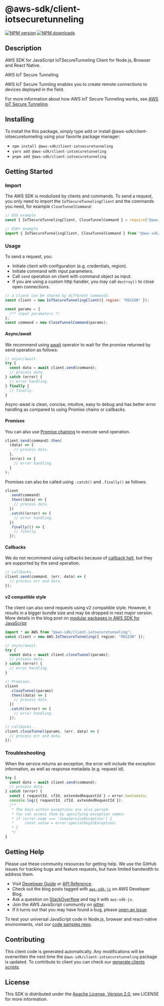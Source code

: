# @aws-sdk/client-iotsecuretunneling

[![NPM version](https://img.shields.io/npm/v/@aws-sdk/client-iotsecuretunneling/latest.svg)](https://www.npmjs.com/package/@aws-sdk/client-iotsecuretunneling)
[![NPM downloads](https://img.shields.io/npm/dm/@aws-sdk/client-iotsecuretunneling.svg)](https://www.npmjs.com/package/@aws-sdk/client-iotsecuretunneling)

## Description

AWS SDK for JavaScript IoTSecureTunneling Client for Node.js, Browser and React Native.

<fullname>AWS IoT Secure Tunneling</fullname>

<p>AWS IoT Secure Tunnling enables you to create remote connections to devices
deployed in the field.</p>

<p>For more information about how AWS IoT Secure Tunneling works, see <a href="https://docs.aws.amazon.com/iot/latest/developerguide/secure-tunneling.html">AWS IoT Secure Tunneling</a>.</p>

## Installing

To install the this package, simply type add or install @aws-sdk/client-iotsecuretunneling
using your favorite package manager:

- `npm install @aws-sdk/client-iotsecuretunneling`
- `yarn add @aws-sdk/client-iotsecuretunneling`
- `pnpm add @aws-sdk/client-iotsecuretunneling`

## Getting Started

### Import

The AWS SDK is modulized by clients and commands.
To send a request, you only need to import the `IoTSecureTunnelingClient` and
the commands you need, for example `CloseTunnelCommand`:

```js
// ES5 example
const { IoTSecureTunnelingClient, CloseTunnelCommand } = require("@aws-sdk/client-iotsecuretunneling");
```

```ts
// ES6+ example
import { IoTSecureTunnelingClient, CloseTunnelCommand } from "@aws-sdk/client-iotsecuretunneling";
```

### Usage

To send a request, you:

- Initiate client with configuration (e.g. credentials, region).
- Initiate command with input parameters.
- Call `send` operation on client with command object as input.
- If you are using a custom http handler, you may call `destroy()` to close open connections.

```js
// a client can be shared by different commands.
const client = new IoTSecureTunnelingClient({ region: "REGION" });

const params = {
  /** input parameters */
};
const command = new CloseTunnelCommand(params);
```

#### Async/await

We recommend using [await](https://developer.mozilla.org/en-US/docs/Web/JavaScript/Reference/Operators/await)
operator to wait for the promise returned by send operation as follows:

```js
// async/await.
try {
  const data = await client.send(command);
  // process data.
} catch (error) {
  // error handling.
} finally {
  // finally.
}
```

Async-await is clean, concise, intuitive, easy to debug and has better error handling
as compared to using Promise chains or callbacks.

#### Promises

You can also use [Promise chaining](https://developer.mozilla.org/en-US/docs/Web/JavaScript/Guide/Using_promises#chaining)
to execute send operation.

```js
client.send(command).then(
  (data) => {
    // process data.
  },
  (error) => {
    // error handling.
  }
);
```

Promises can also be called using `.catch()` and `.finally()` as follows:

```js
client
  .send(command)
  .then((data) => {
    // process data.
  })
  .catch((error) => {
    // error handling.
  })
  .finally(() => {
    // finally.
  });
```

#### Callbacks

We do not recommend using callbacks because of [callback hell](http://callbackhell.com/),
but they are supported by the send operation.

```js
// callbacks.
client.send(command, (err, data) => {
  // process err and data.
});
```

#### v2 compatible style

The client can also send requests using v2 compatible style.
However, it results in a bigger bundle size and may be dropped in next major version. More details in the blog post
on [modular packages in AWS SDK for JavaScript](https://aws.amazon.com/blogs/developer/modular-packages-in-aws-sdk-for-javascript/)

```ts
import * as AWS from "@aws-sdk/client-iotsecuretunneling";
const client = new AWS.IoTSecureTunneling({ region: "REGION" });

// async/await.
try {
  const data = await client.closeTunnel(params);
  // process data.
} catch (error) {
  // error handling.
}

// Promises.
client
  .closeTunnel(params)
  .then((data) => {
    // process data.
  })
  .catch((error) => {
    // error handling.
  });

// callbacks.
client.closeTunnel(params, (err, data) => {
  // process err and data.
});
```

### Troubleshooting

When the service returns an exception, the error will include the exception information,
as well as response metadata (e.g. request id).

```js
try {
  const data = await client.send(command);
  // process data.
} catch (error) {
  const { requestId, cfId, extendedRequestId } = error.$metadata;
  console.log({ requestId, cfId, extendedRequestId });
  /**
   * The keys within exceptions are also parsed.
   * You can access them by specifying exception names:
   * if (error.name === 'SomeServiceException') {
   *     const value = error.specialKeyInException;
   * }
   */
}
```

## Getting Help

Please use these community resources for getting help.
We use the GitHub issues for tracking bugs and feature requests, but have limited bandwidth to address them.

- Visit [Developer Guide](https://docs.aws.amazon.com/sdk-for-javascript/v3/developer-guide/welcome.html)
  or [API Reference](https://docs.aws.amazon.com/AWSJavaScriptSDK/v3/latest/index.html).
- Check out the blog posts tagged with [`aws-sdk-js`](https://aws.amazon.com/blogs/developer/tag/aws-sdk-js/)
  on AWS Developer Blog.
- Ask a question on [StackOverflow](https://stackoverflow.com/questions/tagged/aws-sdk-js) and tag it with `aws-sdk-js`.
- Join the AWS JavaScript community on [gitter](https://gitter.im/aws/aws-sdk-js-v3).
- If it turns out that you may have found a bug, please [open an issue](https://github.com/aws/aws-sdk-js-v3/issues/new/choose).

To test your universal JavaScript code in Node.js, browser and react-native environments,
visit our [code samples repo](https://github.com/aws-samples/aws-sdk-js-tests).

## Contributing

This client code is generated automatically. Any modifications will be overwritten the next time the `@aws-sdk/client-iotsecuretunneling` package is updated.
To contribute to client you can check our [generate clients scripts](https://github.com/aws/aws-sdk-js-v3/tree/main/scripts/generate-clients).

## License

This SDK is distributed under the
[Apache License, Version 2.0](http://www.apache.org/licenses/LICENSE-2.0),
see LICENSE for more information.
